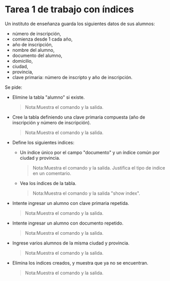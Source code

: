 # Tarea 1 de trabajo con índices

Un instituto de enseñanza guarda los siguientes datos de sus alumnos:

- número de inscripción,
- comienza desde 1 cada año,
- año de inscripción,
- nombre del alumno,
- documento del alumno,
- domicilio,
- ciudad,
- provincia,
- clave primaria: número de inscripto y año de inscripción. 

Se pide:

- Elimine la tabla "alumno" si existe.
  > Nota:Muestra el comando y la salida.

- Cree la tabla definiendo una clave primaria compuesta (año de inscripción y número de inscripción).
  > Nota:Muestra el comando y la salida.

- Define los siguientes indices:
  - Un índice único por el campo "documento" y un índice común por ciudad y provincia.
    > Nota:Muestra el comando y la salida. Justifica el tipo de indice en un comentario.

  - Vea los índices de la tabla.
    > Nota:Muestra el comando y la salida "show index".

- Intente ingresar un alumno con clave primaria repetida.
  > Nota:Muestra el comando y la salida.

- Intente ingresar un alumno con documento repetido.
  > Nota:Muestra el comando y la salida.

- Ingrese varios alumnos de la misma ciudad y provincia.
  > Nota:Muestra el comando y la salida.

- Elimina los indices creados, y muestra que ya no se encuentran.
  > Nota:Muestra el comando y la salida.
